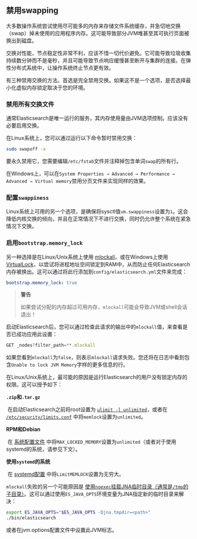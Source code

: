 ## 禁用swapping

大多数操作系统尝试使用尽可能多的内存来存储文件系统缓存，并急切地交换（swap）掉未使用的应用程序内存。这可能导致部分JVM堆甚至其可执行页面被换出到磁盘。

交换对性能，节点稳定性非常不利，应该不惜一切代价避免。它可能导致垃圾收集持续数分钟而不是毫秒，并且可能导致节点响应缓慢甚至断开与集群的连接。在弹性分布式系统中，让操作系统终止节点更有效。

有三种禁用交换的方法。首选是完全禁用交换。如果这不是一个选项，是否选择最小化虚拟内存锁定取决于您的环境。

### 禁用所有交换文件

通常Elasticsearch是唯一运行的服务，其内存使用量由JVM选项控制。应该没有必要启用交换。

在Linux系统上，您可以通过运行以下命令暂时禁用交换：

```sh
sudo swapoff -a
```

要永久禁用它，您需要编辑`/etc/fstab`文件并注释掉包含单词`swap`的所有行。

在Windows上，可以在`System Properties → Advanced → Performance → Advanced → Virtual memory`禁用分页文件来实现同样的效果。

### 配置`swappiness`

Linux系统上可用的另一个选项，是确保将sysctl值`vm.swappiness`设置为`1`。这会降低内核交换的倾向，并且在正常情况下不进行交换，同时仍允许整个系统在紧急情况下交换。

### 启用`bootstrap.memory_lock`

另一种选择是在Linux/Unix系统上使用 [mlockall](http://pubs.opengroup.org/onlinepubs/007908799/xsh/mlockall.html)，或在Windows上使用 [VirtualLock](https://docs.microsoft.com/windows/desktop/api/memoryapi/nf-memoryapi-virtuallock)，以尝试将进程地址空间锁定到RAM中，从而防止任何Elasticsearch内存被换出。这可以通过将此行添加到`config/elasticsearch.yml`文件来完成：

```yaml
bootstrap.memory_lock: true
```

> **警告**
>
> 如果尝试分配的内存超过可用内存，`mlockall`可能会导致JVM或shell会话退出！

启动Elasticsearch后，您可以通过检查此请求的输出中的`mlockall`值，来查看是否已成功应用此设置：

```js
GET _nodes?filter_path=**.mlockall
```

如果您看到`mlockall`为`false`，则表示`mlockall`请求失败。您还将在日志中看到包含`Unable to lock JVM Memory`字样的更多信息的行。

在Linux/Unix系统上，最可能的原因是运行Elasticsearch的用户没有锁定内存的权限。这可以授予如下：

**`.zip`和`.tar.gz`**

​	在启动Elasticsearch之前将root设置为 [`ulimit -l unlimited`](../../02-Set-up-Elasticsearch/Important-System-Configuration/Configuring-system-settings.md#ulimit)，或者在 [`/etc/security/limits.conf`](../../02-Set-up-Elasticsearch/Important-System-Configuration/Configuring-system-settings.md#etcsecuritylimitsconf) 中将`memlock`设置为`unlimited`。

**RPM和Debian**

​	在 [系统配置文件](../../02-Set-up-Elasticsearch/Important-System-Configuration/Configuring-system-settings.md) 中将`MAX_LOCKED_MEMORY`设置为`unlimited`（或者对于使用systemd的系统，请参见下文）。

**使用`systemd`的系统**

​	在 [systemd配置](../../02-Set-up-Elasticsearch/Important-System-Configuration/Configuring-system-settings.md#Systemd配置) 中将`LimitMEMLOCK`设置为无穷大。

`mlockall`失败的另一个可能原因是 [使用`noexec`挂载JNA临时目录（通常是`/tmp`的子目录）](../../02-Set-up-Elasticsearch/Important-System-Configuration/JNA-temporary-directory-not-mounted-with-noexec.md)。这可以通过使用`ES_JAVA_OPTS`环境变量为JNA指定新的临时目录来解决：

```sh
export ES_JAVA_OPTS="$ES_JAVA_OPTS -Djna.tmpdir=<path>"
./bin/elasticsearch
```

或者在jvm.options配置文件中设置此JVM标志。

